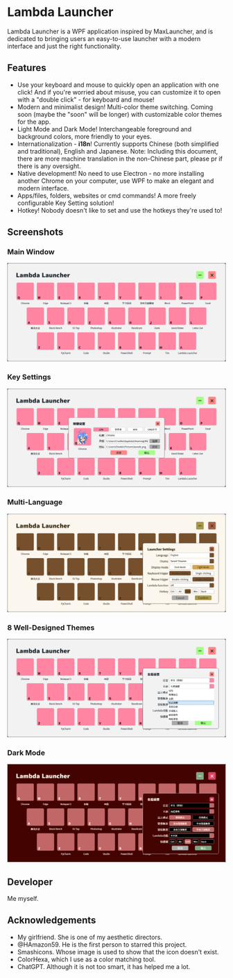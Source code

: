 # Lambda Launcher

Lambda Launcher is a WPF application inspired by MaxLauncher, and is dedicated to bringing users an easy-to-use launcher with a modern interface and just the right functionality.

## Features

- Use your keyboard and mouse to quickly open an application with one click! And if you're worried about misuse, you can customize it to open with a "double click" - for keyboard and mouse!
- Modern and minimalist design! Multi-color theme switching. Coming soon (maybe the "soon" will be longer) with customizable color themes for the app.
- Light Mode and Dark Mode! Interchangeable foreground and background colors, more friendly to your eyes.
- Internationalization - **i18n**! Currently supports Chinese (both simplified and traditional), English and Japanese. Note: Including this document, there are more machine translation in the non-Chinese part, please pr if there is any oversight.
- Native development! No need to use Electron - no more installing another Chrome on your computer, use WPF to make an elegant and modern interface.
- Apps/files, folders, websites or cmd commands! A more freely configurable Key Setting solution!
- Hotkey! Nobody doesn't like to set and use the hotkeys they're used to!

## Screenshots

### Main Window

![Main Window](Screenshots/V0408-MainMenu.png)

### Key Settings

![Key Settings](Screenshots/V0408-KeySetting.png)

### Multi-Language

![Multi-Language](Screenshots/V0408-MultiLanguage.png)

### 8 Well-Designed Themes

![More Themes](Screenshots/V0408-Theme.png)

### Dark Mode

![Dark Mode](Screenshots/V0408-DarkMode.png)

## Developer

Me myself.

## Acknowledgements

- My girlfriend. She is one of my aesthetic directors.
- @HAmazon59. He is the first person to starred this project.
- Smashicons. Whose image is used to show that the icon doesn't exist.
- ColorHexa, which I use as a color matching tool.
- ChatGPT. Although it is not too smart, it has helped me a lot.
